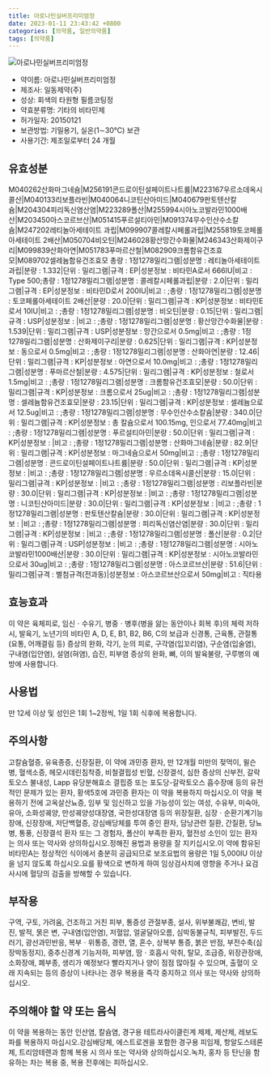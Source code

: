 ```yaml
---
title: 아로나민실버프리미엄정
date: 2023-01-11 23:43:42 +0800
categories: [의약품, 일반의약품]
tags: [의약품]
---
```

![아로나민실버프리미엄정](https://nedrug.mfds.go.kr/pbp/cmn/itemImageDownload/147426995046400092)

- 약이름: 아로나민실버프리미엄정
- 제조사: 일동제약(주)
- 성상: 회색의 타원형 필름코팅정
- 약효분류명: 기타의 비타민제
- 허가일자: 20150121
- 보관방법: 기밀용기, 실온(1∼30℃) 보관
- 사용기간: 제조일로부터 24 개월
## 유효성분
M040262산화마그네슘|M256191콘드로이틴설페이트나트륨|M223167우르소데옥시콜산|M040133리보플라빈|M040064니코틴산아미드|M040679판토텐산칼슘|M204304피리독신염산염|M223289폴산|M255994시아노코발라민1000배산|M203450아스코르브산|M051415푸르설티아민|M091374무수인산수소칼슘|M247202레티놀아세테이트 과립|M099907콜레칼시페롤과립|M255819토코페롤아세테이트 2배산|M050704비오틴|M246028황산망간수화물|M246343산화제이구리|M099839산화아연|M051783푸마르산철|M082909크롬함유건조효모|M089702셀레늄함유건조효모
총량 : 1정1278밀리그램|성분명 : 레티놀아세테이트 과립|분량 : 1.332|단위 : 밀리그램|규격 : EP|성분정보 : 비타민A로서 666IU|비고 : Type 500;총량 : 1정1278밀리그램|성분명 : 콜레칼시페롤과립|분량 : 2.0|단위 : 밀리그램|규격 : EP|성분정보 : 비타민D로서 200IU|비고 : ;총량 : 1정1278밀리그램|성분명 : 토코페롤아세테이트 2배산|분량 : 20.0|단위 : 밀리그램|규격 : KP|성분정보 : 비타민E로서 10IU|비고 : ;총량 : 1정1278밀리그램|성분명 : 비오틴|분량 : 0.15|단위 : 밀리그램|규격 : USP|성분정보 : |비고 : ;총량 : 1정1278밀리그램|성분명 : 황산망간수화물|분량 : 1.539|단위 : 밀리그램|규격 : USP|성분정보 : 망간으로서 0.5mg|비고 : ;총량 : 1정1278밀리그램|성분명 : 산화제이구리|분량 : 0.625|단위 : 밀리그램|규격 : KP|성분정보 : 동으로서 0.5mg|비고 : ;총량 : 1정1278밀리그램|성분명 : 산화아연|분량 : 12.46|단위 : 밀리그램|규격 : KP|성분정보 : 아연으로서 10.0mg|비고 : ;총량 : 1정1278밀리그램|성분명 : 푸마르산철|분량 : 4.575|단위 : 밀리그램|규격 : KP|성분정보 : 철로서 1.5mg|비고 : ;총량 : 1정1278밀리그램|성분명 : 크롬함유건조효모|분량 : 50.0|단위 : 밀리그램|규격 : KP|성분정보 : 크롬으로서 25ug|비고 : ;총량 : 1정1278밀리그램|성분명 : 셀레늄함유건조효모|분량 : 23.15|단위 : 밀리그램|규격 : KP|성분정보 : 셀레늄으로서 12.5ug|비고 : ;총량 : 1정1278밀리그램|성분명 : 무수인산수소칼슘|분량 : 340.0|단위 : 밀리그램|규격 : KP|성분정보 : 총 칼슘으로서 100.15mg, 인으로서 77.40mg|비고 : ;총량 : 1정1278밀리그램|성분명 : 푸르설티아민|분량 : 50.0|단위 : 밀리그램|규격 : KP|성분정보 : |비고 : ;총량 : 1정1278밀리그램|성분명 : 산화마그네슘|분량 : 82.9|단위 : 밀리그램|규격 : KP|성분정보 : 마그네슘으로서 50mg|비고 : ;총량 : 1정1278밀리그램|성분명 : 콘드로이틴설페이트나트륨|분량 : 50.0|단위 : 밀리그램|규격 : KP|성분정보 : |비고 : ;총량 : 1정1278밀리그램|성분명 : 우르소데옥시콜산|분량 : 15.0|단위 : 밀리그램|규격 : KP|성분정보 : |비고 : ;총량 : 1정1278밀리그램|성분명 : 리보플라빈|분량 : 30.0|단위 : 밀리그램|규격 : KP|성분정보 : |비고 : ;총량 : 1정1278밀리그램|성분명 : 니코틴산아미드|분량 : 30.0|단위 : 밀리그램|규격 : KP|성분정보 : |비고 : ;총량 : 1정1278밀리그램|성분명 : 판토텐산칼슘|분량 : 30.0|단위 : 밀리그램|규격 : KP|성분정보 : |비고 : ;총량 : 1정1278밀리그램|성분명 : 피리독신염산염|분량 : 30.0|단위 : 밀리그램|규격 : KP|성분정보 : |비고 : ;총량 : 1정1278밀리그램|성분명 : 폴산|분량 : 0.2|단위 : 밀리그램|규격 : USP|성분정보 : |비고 : ;총량 : 1정1278밀리그램|성분명 : 시아노코발라민1000배산|분량 : 30.0|단위 : 밀리그램|규격 : KP|성분정보 : 시아노코발라민으로서 30ug|비고 : ;총량 : 1정1278밀리그램|성분명 : 아스코르브산|분량 : 51.6|단위 : 밀리그램|규격 : 별첨규격(전과동)|성분정보 : 아스코르브산으로서 50mg|비고 : 직타용
## 효능효과
이 약은 육체피로, 임신ㆍ수유기, 병중ㆍ병후(병을 앓는 동안이나 회복 후)의 체력 저하 시, 발육기, 노년기의 비타민 A, D, E, B1, B2, B6, C의 보급과 신경통, 근육통, 관절통(요통, 어깨결림 등) 증상의 완화, 각기, 눈의 피로, 구각염(입꼬리염), 구순염(입술염), 구내염(입안염), 설염(혀염), 습진, 피부염 증상의 완화, 뼈, 이의 발육불량, 구루병의 예방에 사용합니다.
## 사용법
만 12세 이상 및 성인은 1회 1~2정씩, 1일 1회 식후에 복용합니다.
## 주의사항
고칼슘혈증, 유육종증, 신장질환, 이 약에 과민증 환자, 만 12개월 미만의 젖먹이, 윌슨병, 혈색소증, 헤모시데린침착증, 비철결핍성 빈혈, 신장결석, 심한 증상의 신부전, 갈락토오스 불내성, Lapp 유당분해효소 결핍증 또는 포도당-갈락토오스 흡수장애 등의 유전적인 문제가 있는 환자, 황색5호에 과민증 환자는 이 약을 복용하지 마십시오.이 약을 복용하기 전에 고옥살산뇨증, 임부 및 임신하고 있을 가능성이 있는 여성, 수유부, 미숙아, 유아, 소화성궤양, 만성궤양성대장염, 국한성대장염 등의 위장질환, 심장ㆍ순환기계기능 장애, 신장장애, 저단백혈증, 강심배당체를 투여 중인 환자, 담낭관련 질환, 간질환, 당뇨병, 통풍, 신장결석 환자 또는 그 경험자, 폴산이 부족한 환자, 혈전성 소인이 있는 환자는 의사 또는 약사와 상의하십시오.정해진 용법과 용량을 잘 지키십시오.이 약에 함유된 비타민A는 정상적인 식이에서 충분히 공급되므로 보조요법의 용량은 1일 5,000IU 이상을 넘지 않도록 하십시오.요를 황색으로 변하게 하여 임상검사치에 영향을 주거나 요검사시에 혈당의 검출을 방해할 수 있습니다.
## 부작용
구역, 구토, 가려움, 건조하고 거친 피부, 통증성 관절부종, 설사, 위부불쾌감, 변비, 발진, 발적, 묽은 변, 구내염(입안염), 저혈압, 얼굴달아오름, 심박동불규칙, 피부발진, 두드러기, 광선과민반응, 복부ㆍ위통증, 경련, 열, 혼수, 상복부 통증, 붉은 반점, 부전수축(심장박동정지), 중추신경계 기능저하, 피부염, 땀ㆍ호흡시 악취, 탈모, 조급증, 위장관장애, 소화장애, 폐부종, 생리가 예정보다 빨라지거나 양이 점점 많아질 수 있으며, 출혈이 오래 지속되는 등의 증상이 나타나는 경우 복용을 즉각 중지하고 의사 또는 약사와 상의하십시오.
## 주의해야 할 약 또는 음식
이 약을 복용하는 동안 인산염, 칼슘염, 경구용 테트라사이클린계 제제, 제산제, 레보도파를 복용하지 마십시오.강심배당체, 에스트로겐을 포함한 경구용 피임제, 항알도스테론제, 트리암테렌과 함께 복용 시 의사 또는 약사와 상의하십시오.녹차, 홍차 등 탄닌을 함유하는 차는 복용 중, 복용 전후에는 피하십시오.
